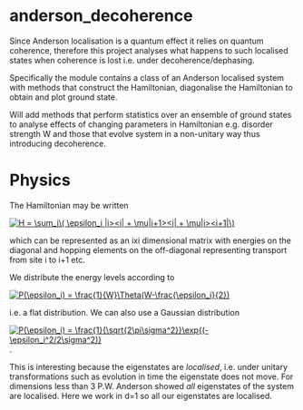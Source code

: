 # anderson_decoherence

Since Anderson localisation is a quantum effect it relies on quantum coherence, therefore this project analyses what happens to such localised states when coherence is lost i.e. under decoherence/dephasing.

Specifically the module contains a class of an Anderson localised system with methods that construct the Hamiltonian, diagonalise the Hamiltonian to obtain and plot ground state. 

Will add methods that perform statistics over an ensemble of ground states to analyse effects of changing parameters in Hamiltonian e.g. disorder strength W and those that evolve system in a non-unitary way thus introducing decoherence. 

# Physics

The Hamiltonian may be written 

<a href="https://www.codecogs.com/eqnedit.php?latex=H&space;=&space;\sum_i\(&space;\epsilon_i&space;|i><i|&space;&plus;&space;\mu|i&plus;1><i|&space;&plus;&space;\mu|i><i&plus;1|\)" target="_blank"><img src="https://latex.codecogs.com/gif.latex?H&space;=&space;\sum_i\(&space;\epsilon_i&space;|i><i|&space;&plus;&space;\mu|i&plus;1><i|&space;&plus;&space;\mu|i><i&plus;1|\)" title="H = \sum_i\( \epsilon_i |i><i| + \mu|i+1><i| + \mu|i><i+1|\)" /></a>

which can be represented as an ixi dimensional matrix with energies on the diagonal and hopping elements on the off-diagonal representing transport from site i to i+1 etc.

We distribute the energy levels according to

<a href="https://www.codecogs.com/eqnedit.php?latex=P(\epsilon_i)&space;=&space;\frac{1}{W}\Theta(W-\frac{\epsilon_i}{2})" target="_blank"><img src="https://latex.codecogs.com/gif.latex?P(\epsilon_i)&space;=&space;\frac{1}{W}\Theta(W-\frac{\epsilon_i}{2})" title="P(\epsilon_i) = \frac{1}{W}\Theta(W-\frac{\epsilon_i}{2})" /></a>

i.e. a flat distribution. We can also use a Gaussian distribution

<a href="https://www.codecogs.com/eqnedit.php?latex=P(\epsilon_i)&space;=&space;\frac{1}{\sqrt{2\pi\sigma^2}}\exp{(-\epsilon_i^2/2\sigma^2)}" target="_blank"><img src="https://latex.codecogs.com/gif.latex?P(\epsilon_i)&space;=&space;\frac{1}{\sqrt{2\pi\sigma^2}}\exp{(-\epsilon_i^2/2\sigma^2)}" title="P(\epsilon_i) = \frac{1}{\sqrt{2\pi\sigma^2}}\exp{(-\epsilon_i^2/2\sigma^2)}" /></a>.

This is interesting because the eigenstates are *localised*, i.e. under unitary transformations such as evolution in time the eigenstate does not move. For dimensions less than 3 P.W. Anderson showed *all* eigenstates of the system are localised. Here we work in d=1 so all our eigenstates are localised.  